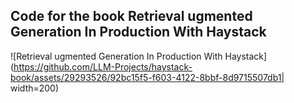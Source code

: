 ## Code for the book Retrieval ugmented Generation In Production With Haystack

![Retrieval ugmented Generation In Production With Haystack](https://github.com/LLM-Projects/haystack-book/assets/29293526/92bc15f5-f603-4122-8bbf-8d9715507db1| width=200)
